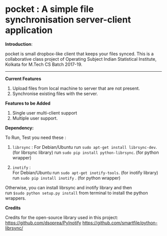# pocket : A simple file synchronisation server-client application 

**Introduction**:

pocket is small dropbox-like client that keeps your files synced. This is a collaborative class project of Operating Subject Indian Statistical Institute, Kolkata for M.Tech CS Batch 2017-19.

****
**Current Features**

1. Upload files from local machine to server that are not present.
2. Synchronise existing files with the server.

**Features to be Added**

1. Single user multi-client support
2. Multiple user support.

**Dependency:**

To Run, Test you need these :

1. `librsync` : 
        For Debian/Ubuntu 
            run `sudo apt-get install librsync-dev`. (for librsync library)
            run `sudo pip install python-librsync`.  (for python wrapper)

2. `inotify`  :  
        For Debian/Ubuntu
            run `sudo apt-get inotify-tools`.   (for inotify library)
            run `sudo pip install inotify`  .   (for python wrapper)

Otherwise, you can install librsync and inotify library and then            
run `$sudo python setup.py install` from terminal to install the python wrappers.

**Credits**

Credits for the open-source library used in this project:
https://github.com/dsoprea/PyInotify
https://github.com/smartfile/python-librsync/
        